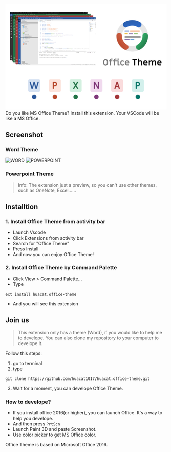 ![WELCOME](https://github.com/huacat1017/huacat.office-theme/raw/master/image/welcome.png)
Do you like MS Office Theme? Install this extension. Your VSCode will be like a MS Office.
## Screenshot
### Word Theme
![WORD](https://github.com/huacat1017/huacat.office-theme/raw/master/image/word.png)
![POWERPOINT](https://github.com/huacat1017/huacat.office-theme/raw/master/image/powerpoint.png)

### Powerpoint Theme
> Info: The extension just a preview, so you can't use other themes, such as OneNote, Excel......
## Installtion 
### 1. Install Office Theme from activity bar
- Launch Vscode
- Click Extensions from activity bar
- Search for "Office Theme"
- Press Install
- And now you can enjoy Office Theme!

### 2. Install Office Theme by Command Palette
- Click View > Command Palette...
- Type
```
ext install huacat.office-theme
```
- And you will see this extension

## Join us
> This extension only has a theme (Word), if you would like to help me to develope. You can also clone my repository to your computer to develope it.

Follow this steps:
1. go to terminal
2. type
```
git clone https://github.com/huacat1017/huacat.office-theme.git
```
3. Wait for a moment, you can develope Office Theme.

### How to develope?
- If you install office 2016(or higher), you can launch Office. It's a way to help you develope.
- And then press `PrtScn`
- Launch Paint 3D and paste Screenshot.
- Use color picker to get MS Office color.

Office Theme is based on Microsoft Office 2016.